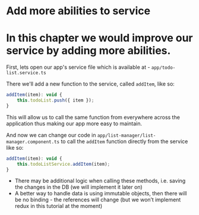 # Add more abilities to service

# In this chapter we would improve our service by adding more abilities.

First, lets open our app's service file which is available at - `app/todo-list.service.ts`

There we'll add a new function to the service, called `addItem`, like so:
```javascript
addItem(item): void { 
    this.todoList.push({ item }); 
} 
```

This will allow us to call the same function from everywhere across the application thus making our app more easy to maintain.

And now we can change our code in `app/list-manager/list-manager.component.ts` to call the `addItem` function directly from the service like so: 

```javascript
addItem(item): void { 
    this.todoListService.addItem(item); 
} 
```

- There may be additional logic when calling these methods, i.e. saving the changes in the DB (we will implement it later on)
- A better way to handle data is using immutable objects, then there will be no binding - the references will change (but we won’t implement redux in this tutorial at the moment)

